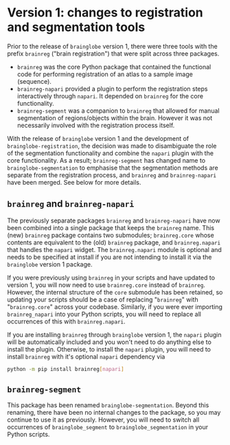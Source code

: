 # Version 1: changes to registration and segmentation tools

Prior to the release of `brainglobe` version 1, there were three tools with the prefix `brainreg` ("brain registration") that were split across three packages.

- `brainreg` was the core Python package that contained the functional code for performing registration of an atlas to a sample image (sequence).
- `brainreg-napari` provided a plugin to perform the registration steps interactively through `napari`. It depended on `brainreg` for the core functionality.
- `brainreg-segment` was a companion to `brainreg` that allowed for manual segmentation of regions/objects within the brain. However it was not necessarily involved with the registration process itself.

With the release of `brainglobe` version 1 and the development of `brainglobe-registration`, the decision was made to disambiguate the role of the segmentation functionality and combine the `napari` plugin with the core functionality.
As a result; `brainreg-segment` has changed name to `brainglobe-segmentation` to emphasise that the segmentation methods are separate from the registration process, and `brainreg` and `brainreg-napari` have been merged.
See below for more details.

## `brainreg` and `brainreg-napari`

The previously separate packages `brainreg` and `brainreg-napari` have now been combined into a single package that keeps the `brainreg` name.
This (new) `brainreg` package contains two submodules; `brainreg.core` whose contents are equivalent to the (old) `brainreg` package, and `brainreg.napari` that handles the `napari` widget.
The `brainreg.napari` module is optional and needs to be specified at install if you are not intending to install it via the `brainglobe` version 1 package.

If you were previously using `brainreg` in your scripts and have updated to version 1, you will now need to use `brainreg.core` instead of `brainreg`.
However, the internal structure of the `core` submodule has been retained, so updating your scripts should be a case of replacing "`brainreg`" with "`brainreg.core`" across your codebase.
Similarly, if you were ever importing `brainreg_napari` into your Python scripts, you will need to replace all occurrences of this with `brainreg.napari`.

If you are installing `brainreg` through `brainglobe` version 1, the `napari` plugin will be automatically included and you won't need to do anything else to install the plugin.
Otherwise, to install the `napari` plugin, you will need to install `brainreg` with it's optional `napari` dependency via

```bash
python -m pip install brainreg[napari]
```

## `brainreg-segment`

This package has been renamed `brainglobe-segmentation`.
Beyond this renaming, there have been no internal changes to the package, so you may continue to use it as previously.
However, you will need to switch all occurrences of `brainglobe_segment` to `brainglobe_segmentation` in your Python scripts.

